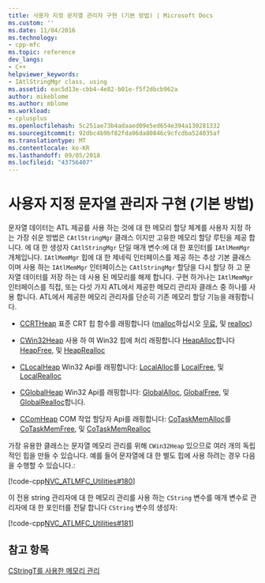 ```yaml
---
title: 사용자 지정 문자열 관리자 구현 (기본 방법) | Microsoft Docs
ms.custom: ''
ms.date: 11/04/2016
ms.technology:
- cpp-mfc
ms.topic: reference
dev_langs:
- C++
helpviewer_keywords:
- IAtlStringMgr class, using
ms.assetid: eac5d13e-cbb4-4e82-b01e-f5f2dbcb962a
author: mikeblome
ms.author: mblome
ms.workload:
- cplusplus
ms.openlocfilehash: 5c251ae73b4adaaed09e5ed654e394a130281332
ms.sourcegitcommit: 92dbc4b9bf82fda96da80846c9cfcdba524035af
ms.translationtype: MT
ms.contentlocale: ko-KR
ms.lasthandoff: 09/05/2018
ms.locfileid: "43756407"
---
```

# <a name="implementation-of-a-custom-string-manager-basic-method"></a>사용자 지정 문자열 관리자 구현 (기본 방법)

문자열 데이터는 ATL 제공를 사용 하는 것에 대 한 메모리 할당 체계를 사용자 지정 하는 가장 쉬운 방법은 `CAtlStringMgr` 클래스 이지만 고유한 메모리 할당 루틴을 제공 합니다. 에 대 한 생성자 `CAtlStringMgr` 단일 매개 변수:에 대 한 포인터를 `IAtlMemMgr` 개체입니다. `IAtlMemMgr` 힙에 대 한 제네릭 인터페이스를 제공 하는 추상 기본 클래스 이며 사용 하는 `IAtlMemMgr` 인터페이스는 `CAtlStringMgr` 할당을 다시 할당 하 고 문자열 데이터를 저장 하는 데 사용 된 메모리를 해제 합니다. 구현 하거나는 `IAtlMemMgr` 인터페이스를 직접, 또는 다섯 가지 ATL에서 제공한 메모리 관리자 클래스 중 하나를 사용 합니다. ATL에서 제공한 메모리 관리자를 단순히 기존 메모리 할당 기능을 래핑합니다.

- [CCRTHeap](../atl/reference/ccrtheap-class.md) 표준 CRT 힙 함수를 래핑합니다 ([malloc](../c-runtime-library/reference/malloc.md)하십시오 [무료](../c-runtime-library/reference/free.md), 및 [realloc](../c-runtime-library/reference/realloc.md))

- [CWin32Heap](../atl/reference/cwin32heap-class.md) 사용 하 여 Win32 힙에 처리 래핑합니다 [HeapAlloc](/windows/desktop/api/heapapi/nf-heapapi-heapalloc)합니다 [HeapFree](/windows/desktop/api/heapapi/nf-heapapi-heapfree), 및 [HeapRealloc](/windows/desktop/api/heapapi/nf-heapapi-heaprealloc)

- [CLocalHeap](../atl/reference/clocalheap-class.md) Win32 Api를 래핑합니다: [LocalAlloc](/windows/desktop/api/winbase/nf-winbase-localalloc)를 [LocalFree](/windows/desktop/api/winbase/nf-winbase-localfree), 및 [LocalRealloc](/windows/desktop/api/winbase/nf-winbase-localrealloc)

- [CGlobalHeap](../atl/reference/cglobalheap-class.md) Win32 Api를 래핑합니다: [GlobalAlloc](/windows/desktop/api/winbase/nf-winbase-globalalloc), [GlobalFree](/windows/desktop/api/winbase/nf-winbase-globalfree), 및 [GlobalRealloc](/windows/desktop/api/winbase/nf-winbase-globalrealloc)합니다.

- [CComHeap](../atl/reference/ccomheap-class.md) COM 작업 할당자 Api를 래핑합니다: [CoTaskMemAlloc](/windows/desktop/api/combaseapi/nf-combaseapi-cotaskmemalloc)를 [CoTaskMemFree](/windows/desktop/api/combaseapi/nf-combaseapi-cotaskmemfree), 및 [CoTaskMemRealloc](/windows/desktop/api/combaseapi/nf-combaseapi-cotaskmemrealloc)

가장 유용한 클래스는 문자열 메모리 관리를 위해 `CWin32Heap` 있으므로 여러 개의 독립적인 힙을 만들 수 있습니다. 예를 들어 문자열에 대 한 별도 힙에 사용 하려는 경우 다음을 수행할 수 있습니다.:

[!code-cpp[NVC_ATLMFC_Utilities#180](../atl-mfc-shared/codesnippet/cpp/implementation-of-a-custom-string-manager-basic-method_1.cpp)]

이 전용 string 관리자에 대 한 메모리 관리를 사용 하는 `CString` 변수를 매개 변수로 관리자에 대 한 포인터를 전달 합니다 `CString` 변수의 생성자:

[!code-cpp[NVC_ATLMFC_Utilities#181](../atl-mfc-shared/codesnippet/cpp/implementation-of-a-custom-string-manager-basic-method_2.cpp)]

## <a name="see-also"></a>참고 항목

[CStringT를 사용한 메모리 관리](../atl-mfc-shared/memory-management-with-cstringt.md)

